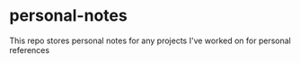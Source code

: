 # personal-notes
This repo stores personal notes for any projects I've worked on for personal references
